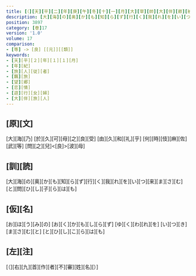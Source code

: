 ```yaml
---
title: [（][天][平][二][年][庚][午][冬][十][一][月][大][宰][帥][大][伴][卿][被][任][大][納][言] [[兼][帥][如][舊]][上][京][之][時][傔][従][等][別][取][海][路][入][京] [於][是][悲][傷][羇][旅][各][陳][所][心][作][歌][十][首][）]
description: [大][海][の][奥][か][も][知][ら][ず][行][く][我][れ][を][い][つ][来][ま][さ][む][と][問][ひ][し][子][ら][は][も]
position: 3897
category: [巻]17
version: '1.0'
volume: 17
comparison:
- [等] -> [良] [[元]][[類]]
keywords:
- [天][平][２][年][１][１][月]
- [年][紀]
- [旅][人][従][者]
- [羈][旅]
- [望][郷]
- [恋][情]
- [遊][行][女][婦]
- [大][伴][旅][人]
---
```


## [原][文]

[大][海][乃] [於][久][可][母][之][良][受] [由][久][和][礼][乎] [何][時][伎][麻][佐][武][等] [問][之][兒]<[良]>[波][母]

## [訓][読]

[大][海][の][奥][か][も][知][ら][ず][行][く][我][れ][を][い][つ][来][ま][さ][む][と][問][ひ][し][子][ら][は][も]

## [仮][名]

[お][ほ][う][み][の] [お][く][か][も][し][ら][ず] [ゆ][く][わ][れ][を] [い][つ][き][ま][さ][む][と] [と][ひ][し][こ][ら][は][も]

## [左][注]

[（][右][九][首][作][者][不][審][姓][名][）]
